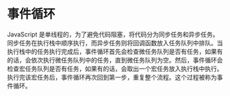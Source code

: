 # 事件循环

JavaScript 是单线程的，为了避免代码阻塞，将代码分为同步任务和异步任务。同步任务在执行栈中顺序执行，而异步任务则将回调函数放入任务队列中排队。当执行栈中的任务执行完成后，事件循环首先会检查微任务队列是否有任务，如果有的话，会依次执行微任务队列中的任务，直到微任务队列为空。然后，事件循环会检查宏任务队列是否有任务，如果有的话，会取出一个宏任务放入执行栈中执行。执行完该宏任务后，事件循环再次回到第一步，重复整个流程。这个过程被称为事件循环。

